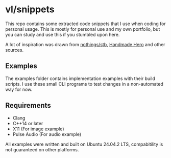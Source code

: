# vl/snippets

This repo contains some extracted code snippets that I use when coding for personal usage. This is mostly for personal use and my own portfolio, but you can study and use this if you stumbled upon here.

A lot of inspiration was drawn from [nothings/stb](https://github.com/nothings/stb), [Handmade Hero](https://hero.handmade.network/) and other sources.

## Examples

The examples folder contains implementation examples with their build scripts. I use these small CLI programs to test changes in a non-automated way for now.

## Requirements

* Clang
* C++14 or later
* X11 (For image example)
* Pulse Audio (For audio example)

All examples were written and built on Ubuntu 24.04.2 LTS, compabitility is not guaranteed on other platforms.
